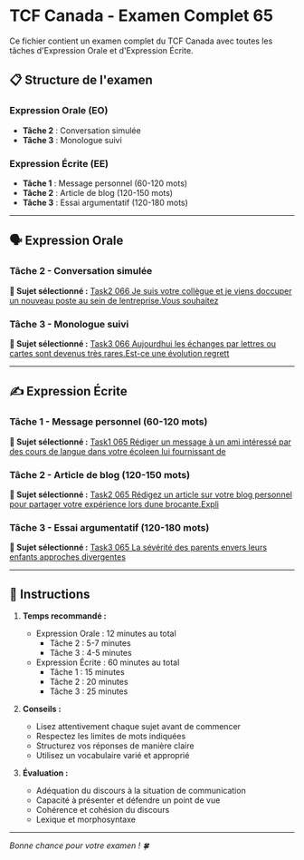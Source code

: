 # TCF Canada - Examen Complet 65

Ce fichier contient un examen complet du TCF Canada avec toutes les tâches d'Expression Orale et d'Expression Écrite.

## 📋 Structure de l'examen

### Expression Orale (EO)
- **Tâche 2** : Conversation simulée
- **Tâche 3** : Monologue suivi

### Expression Écrite (EE)  
- **Tâche 1** : Message personnel (60-120 mots)
- **Tâche 2** : Article de blog (120-150 mots)
- **Tâche 3** : Essai argumentatif (120-180 mots)

---

## 🗣️ Expression Orale

### Tâche 2 - Conversation simulée

**📄 Sujet sélectionné :** [Task2 066 Je suis votre collègue et je viens doccuper un nouveau poste au sein de lentreprise.Vous souhaitez](tcf_canada/eo/task2/task2_066_Je_suis_votre_collègue_et_je_viens_doccuper_un_nouveau_poste_au_sein_de_lentreprise.Vous_souhaitez.md)

### Tâche 3 - Monologue suivi

**📄 Sujet sélectionné :** [Task3 066 Aujourdhui les échanges par lettres ou cartes sont devenus très rares.Est-ce une évolution regrett](tcf_canada/eo/task3/task3_066_Aujourdhui_les_échanges_par_lettres_ou_cartes_sont_devenus_très_rares.Est-ce_une_évolution_regrett.md)

---

## ✍️ Expression Écrite

### Tâche 1 - Message personnel (60-120 mots)

**📄 Sujet sélectionné :** [Task1 065 Rédiger un message à un ami intéressé par des cours de langue dans votre écoleen lui fournissant de](tcf_canada/ee/task1/task1_065_Rédiger_un_message_à_un_ami_intéressé_par_des_cours_de_langue_dans_votre_écoleen_lui_fournissant_de.md)

### Tâche 2 - Article de blog (120-150 mots)

**📄 Sujet sélectionné :** [Task2 065 Rédigez un article sur votre blog personnel pour partager votre expérience lors dune brocante.Expli](tcf_canada/ee/task2/task2_065_Rédigez_un_article_sur_votre_blog_personnel_pour_partager_votre_expérience_lors_dune_brocante.Expli.md)

### Tâche 3 - Essai argumentatif (120-180 mots)

**📄 Sujet sélectionné :** [Task3 065 La sévérité des parents envers leurs enfants approches divergentes](tcf_canada/ee/task3/task3_065_La_sévérité_des_parents_envers_leurs_enfants_approches_divergentes.md)

---

## 📝 Instructions

1. **Temps recommandé :**
   - Expression Orale : 12 minutes au total
     - Tâche 2 : 5-7 minutes
     - Tâche 3 : 4-5 minutes
   - Expression Écrite : 60 minutes au total
     - Tâche 1 : 15 minutes
     - Tâche 2 : 20 minutes  
     - Tâche 3 : 25 minutes

2. **Conseils :**
   - Lisez attentivement chaque sujet avant de commencer
   - Respectez les limites de mots indiquées
   - Structurez vos réponses de manière claire
   - Utilisez un vocabulaire varié et approprié

3. **Évaluation :**
   - Adéquation du discours à la situation de communication
   - Capacité à présenter et défendre un point de vue
   - Cohérence et cohésion du discours
   - Lexique et morphosyntaxe

---

*Bonne chance pour votre examen ! 🍀*
